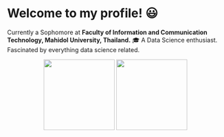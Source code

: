 # Welcome to my profile! :smiley:
Currently a Sophomore at **Faculty of Information and Communication Technology, Mahidol University, Thailand.** 🎓 A Data Science enthusiast. Fascinated by everything data science related.

<div align="center">
<img height="165em" src="https://github-readme-stats.vercel.app/api?username=namtanvz&show_icons=false&theme=react&hide_title=true&custom_title=MyGithubStats") />
<img height="165em" src="https://github-readme-stats.vercel.app/api/top-langs/?username=namtanvz&theme=react&hide_title=true&layout=compact&custom_title=My-Coding-Stats)"/>
</div>


   
